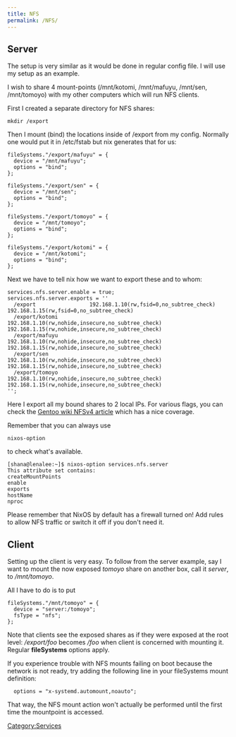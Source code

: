 ```yaml
---
title: NFS
permalink: /NFS/
---
```


Server
------

The setup is very similar as it would be done in regular config file. I will use my setup as an example.

I wish to share 4 mount-points (/mnt/kotomi, /mnt/mafuyu, /mnt/sen, /mnt/tomoyo) with my other computers which will run NFS clients.

First I created a separate directory for NFS shares:

    mkdir /export

Then I mount (bind) the locations inside of /export from my config. Normally one would put it in /etc/fstab but nix generates that for us:

    fileSystems."/export/mafuyu" = {
      device = "/mnt/mafuyu";
      options = "bind";
    };

    fileSystems."/export/sen" = {
      device = "/mnt/sen";
      options = "bind";
    };

    fileSystems."/export/tomoyo" = {
      device = "/mnt/tomoyo";
      options = "bind";
    };

    fileSystems."/export/kotomi" = {
      device = "/mnt/kotomi";
      options = "bind";
    };

Next we have to tell nix how we want to export these and to whom:

    services.nfs.server.enable = true;
    services.nfs.server.exports = ''
      /export                 192.168.1.10(rw,fsid=0,no_subtree_check) 192.168.1.15(rw,fsid=0,no_subtree_check)
      /export/kotomi          192.168.1.10(rw,nohide,insecure,no_subtree_check) 192.168.1.15(rw,nohide,insecure,no_subtree_check)
      /export/mafuyu          192.168.1.10(rw,nohide,insecure,no_subtree_check) 192.168.1.15(rw,nohide,insecure,no_subtree_check)
      /export/sen             192.168.1.10(rw,nohide,insecure,no_subtree_check) 192.168.1.15(rw,nohide,insecure,no_subtree_check)
      /export/tomoyo          192.168.1.10(rw,nohide,insecure,no_subtree_check) 192.168.1.15(rw,nohide,insecure,no_subtree_check)
    '';

Here I export all my bound shares to 2 local IPs. For various flags, you can check the [Gentoo wiki NFSv4 article](https://wiki.gentoo.org/wiki/NFSv4#Server) which has a nice coverage.

Remember that you can always use

    nixos-option

to check what's available.

    [shana@lenalee:~]$ nixos-option services.nfs.server
    This attribute set contains:
    createMountPoints
    enable
    exports
    hostName
    nproc

Please remember that NixOS by default has a firewall turned on! Add rules to allow NFS traffic or switch it off if you don't need it.

Client
------

Setting up the client is very easy. To follow from the server example, say I want to mount the now exposed *tomoyo* share on another box, call it *server*, to */mnt/tomoyo*.

All I have to do is to put

    fileSystems."/mnt/tomoyo" = {
      device = "server:/tomoyo";
      fsType = "nfs";
    };

Note that clients see the exposed shares as if they were exposed at the root level: */export/foo* becomes */foo* when client is concerned with mounting it. Regular **fileSystems** options apply.

If you experience trouble with NFS mounts failing on boot because the network is not ready, try adding the following line in your fileSystems mount definition:

      options = "x-systemd.automount,noauto";

That way, the NFS mount action won't actually be performed until the first time the mountpoint is accessed.

[Category:Services](/Category:Services "wikilink")